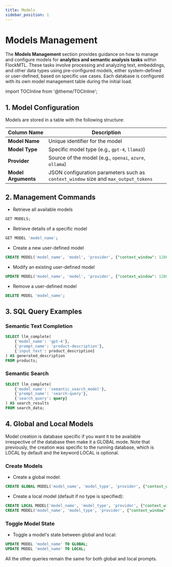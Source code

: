 ```yaml
---
title: Models
sidebar_position: 1
---
```


# Models Management

The **Models Management** section provides guidance on how to manage and configure models for **analytics and semantic
analysis tasks** within FlockMTL. These tasks involve processing and analyzing text, embeddings, and other data types
using pre-configured models, either system-defined or user-defined, based on specific use cases. Each database is
configured with its own model management table during the initial load.

import TOCInline from '@theme/TOCInline';

<TOCInline toc={toc} />

## 1. Model Configuration

Models are stored in a table with the following structure:

| **Column Name**     | **Description**                                                                     |
|---------------------|-------------------------------------------------------------------------------------|
| **Model Name**      | Unique identifier for the model                                                     |
| **Model Type**      | Specific model type (e.g., `gpt-4`, `llama3`)                                       |
| **Provider**        | Source of the model (e.g., `openai`, `azure`, `ollama`)                             |
| **Model Arguments** | JSON configuration parameters such as `context_window` size and `max_output_tokens` |

## 2. Management Commands

- Retrieve all available models

```sql
GET MODELS;
```

- Retrieve details of a specific model

```sql
GET MODEL 'model_name';
```

- Create a new user-defined model

```sql
CREATE MODEL('model_name', 'model', 'provider', {"context_window": 128000, "max_output_tokens": 8000})
```

- Modify an existing user-defined model

```sql
UPDATE MODEL('model_name', 'model', 'provider', {"context_window": 128000, "max_output_tokens": 8000});
```

- Remove a user-defined model

```sql
DELETE MODEL 'model_name';
```

## 3. SQL Query Examples

### Semantic Text Completion

```sql
SELECT llm_complete(
    {'model_name': 'gpt-4'},
    {'prompt_name': 'product-description'},
    {'input_text': product_description}
) AS generated_description
FROM products;
```

### Semantic Search

```sql
SELECT llm_complete(
    {'model_name': 'semantic_search_model'},
    {'prompt_name': 'search-query'},
    {'search_query': query}
) AS search_results
FROM search_data;
```

## 4. Global and Local Models

Model creation is database specific if you want it to be available irrespective of the database then make it a GLOBAL
mode. Note that previously, the creation was specific to the running database, which is LOCAL by default and the keyword
LOCAL is optional.

### Create Models

- Create a global model:

```sql
CREATE GLOBAL MODEL('model_name', 'model_type', 'provider', {"context_window": 128000, "max_output_tokens": 8000})
```

- Create a local model (default if no type is specified):

```sql
CREATE LOCAL MODEL('model_name', 'model_type', 'provider', {"context_window": 128000, "max_output_tokens": 8000})
CREATE MODEL('model_name', 'model_type', 'provider', {"context_window": 128000, "max_output_tokens": 8000})
```

### Toggle Model State

- Toggle a model's state between global and local:

```sql
UPDATE MODEL 'model_name' TO GLOBAL;
UPDATE MODEL 'model_name' TO LOCAL;
```

All the other queries remain the same for both global and local prompts.
